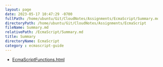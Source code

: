 ```yaml
---
layout: page
date: 2023-05-17 10:47:29 -0700
fullPath: /home/ubuntu/Git/CloudNotes/Assignments/EcmaScript/Summary.md
directoryPath: /home/ubuntu/Git/CloudNotes/Assignments/EcmaScript
fileName: Summary.md
relativePath: /EcmaScript/Summary.md
title: Summary
directoryName: EcmaScript
category : ecmascript-guide
---
```


* [EcmaScriptFunctions.html](EcmaScriptFunctions.html)